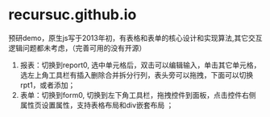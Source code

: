 # recursuc.github.io
预研demo，原生js写于2013年初，有表格和表单的核心设计和实现算法,其它交互逻辑问题都未考虑，（完善可用的没有开源）

1. 报表：切换到report0, 选中单元格后，双击可以编辑输入，单击其它单元格，选左上角工具栏有插入删除合并拆分行列，表头旁可以拖拽，下面可以切换rpt1，或者添加；
2. 表单：切换到form0, 切换到左下角工具栏，拖拽控件到面板，点击控件右侧属性页设置属性，支持表格布局和div嵌套布局 ；
